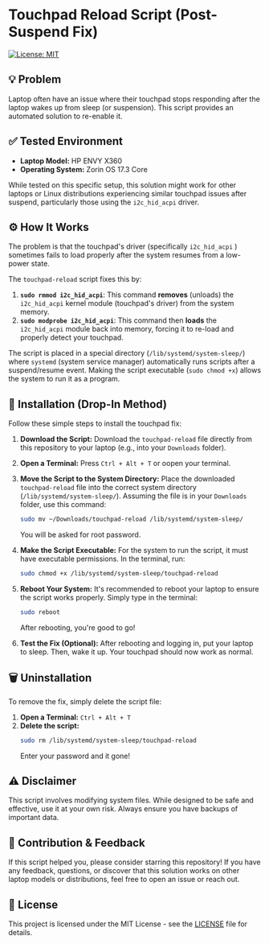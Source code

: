 # Touchpad Reload Script (Post-Suspend Fix)

[![License: MIT](https://img.shields.io/badge/License-MIT-yellow.svg)](https://opensource.org/licenses/MIT)

## 💡 Problem

Laptop often have an issue where their touchpad stops responding after the laptop wakes up from sleep (or suspension). This script provides an automated solution to re-enable it.

## ✅ Tested Environment

* **Laptop Model:** HP ENVY X360
* **Operating System:** Zorin OS 17.3 Core

While tested on this specific setup, this solution might work for other laptops or Linux distributions experiencing similar touchpad issues after suspend, particularly those using the `i2c_hid_acpi` driver.

## ⚙️ How It Works

The problem is that the touchpad's driver (specifically `i2c_hid_acpi` ) sometimes fails to load properly after the system resumes from a low-power state.

The `touchpad-reload` script fixes this by:

1.  **`sudo rmmod i2c_hid_acpi`**: This command **removes** (unloads) the `i2c_hid_acpi` kernel module (touchpad's driver) from the system memory.
2.  **`sudo modprobe i2c_hid_acpi`**: This command then **loads** the `i2c_hid_acpi` module back into memory, forcing it to re-load and properly detect your touchpad.

The script is placed in a special directory (`/lib/systemd/system-sleep/`) where `systemd` (system service manager) automatically runs scripts after a suspend/resume event. Making the script executable (`sudo chmod +x`) allows the system to run it as a program.

## 🚀 Installation (Drop-In Method)

Follow these simple steps to install the touchpad fix:

1.  **Download the Script:**
    Download the `touchpad-reload` file directly from this repository to your laptop (e.g., into your `Downloads` folder).

2.  **Open a Terminal:**
    Press `Ctrl + Alt + T` or oopen your terminal.

3.  **Move the Script to the System Directory:**
    Place the downloaded `touchpad-reload` file into the correct system directory (`/lib/systemd/system-sleep/`).
    Assuming the file is in your `Downloads` folder, use this command:

    ```bash
    sudo mv ~/Downloads/touchpad-reload /lib/systemd/system-sleep/
    ```
    You will be asked for root password.

4.  **Make the Script Executable:**
    For the system to run the script, it must have executable permissions. In the terminal, run:

    ```bash
    sudo chmod +x /lib/systemd/system-sleep/touchpad-reload
    ```

5.  **Reboot Your System:**
    It's recommended to reboot your laptop to ensure the script works properly. Simply type in the terminal:

    ```bash
    sudo reboot
    ```
    After rebooting, you're good to go!

6.  **Test the Fix (Optional):**
    After rebooting and logging in, put your laptop to sleep. Then, wake it up. Your touchpad should now work as normal.

## 🗑️ Uninstallation

To remove the fix, simply delete the script file:

1.  **Open a Terminal:** `Ctrl + Alt + T`
2.  **Delete the script:**
    ```bash
    sudo rm /lib/systemd/system-sleep/touchpad-reload
    ```
    Enter your password and it gone!

## ⚠️ Disclaimer

This script involves modifying system files. While designed to be safe and effective, use it at your own risk. Always ensure you have backups of important data.

## 🤝 Contribution & Feedback

If this script helped you, please consider starring this repository!
If you have any feedback, questions, or discover that this solution works on other laptop models or distributions, feel free to open an issue or reach out.

## 📜 License

This project is licensed under the MIT License - see the [LICENSE](LICENSE) file for details.

